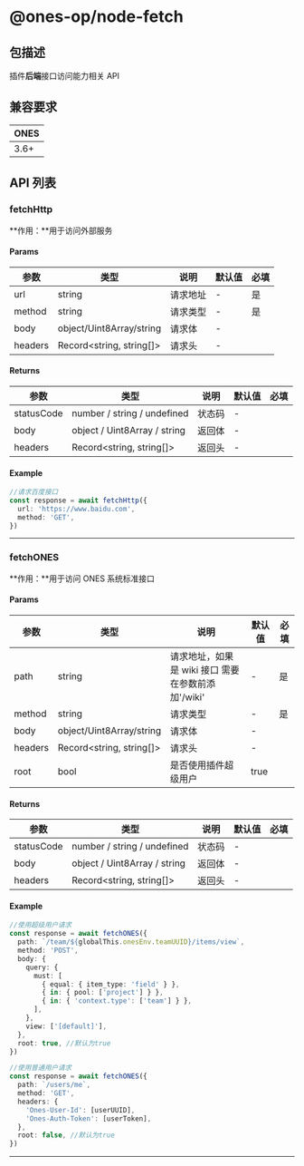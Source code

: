 # @ones-op/node-fetch

## 包描述

插件**后端**接口访问能力相关 API

## 兼容要求

| ONES |
| ---- |
| 3.6+ |

## API 列表

### fetchHttp

**作用：**用于访问外部服务

#### Params

| **参数** | **类型**                 | **说明** | **默认值** | **必填** |
| -------- | ------------------------ | -------- | ---------- | -------- |
| url      | string                   | 请求地址 | -          | 是       |
| method   | string                   | 请求类型 | -          | 是       |
| body     | object/Uint8Array/string | 请求体   | -          |          |
| headers  | Record<string, string[]> | 请求头   | -          |          |

#### Returns

| **参数**   | **类型**                     | **说明** | **默认值** | **必填** |
| ---------- | ---------------------------- | -------- | ---------- | -------- |
| statusCode | number / string / undefined  | 状态码   | -          |          |
| body       | object / Uint8Array / string | 返回体   | -          |          |
| headers    | Record<string, string[]>     | 返回头   | -          |          |

#### Example

```typescript
//请求百度接口
const response = await fetchHttp({
  url: 'https://www.baidu.com',
  method: 'GET',
})
```

---

### fetchONES

**作用：**用于访问 ONES 系统标准接口

#### Params

| **参数** | **类型**                 | **说明**                                           | **默认值** | **必填** |
| -------- | ------------------------ | -------------------------------------------------- | ---------- | -------- |
| path     | string                   | 请求地址，如果是 wiki 接口 需要在参数前添加'/wiki' | -          | 是       |
| method   | string                   | 请求类型                                           | -          | 是       |
| body     | object/Uint8Array/string | 请求体                                             | -          |          |
| headers  | Record<string, string[]> | 请求头                                             | -          |          |
| root     | bool                     | 是否使用插件超级用户                               | true       |          |

#### Returns

| **参数**   | **类型**                     | **说明** | **默认值** | **必填** |
| ---------- | ---------------------------- | -------- | ---------- | -------- |
| statusCode | number / string / undefined  | 状态码   | -          |          |
| body       | object / Uint8Array / string | 返回体   | -          |          |
| headers    | Record<string, string[]>     | 返回头   | -          |          |

#### Example

```typescript
//使用超级用户请求
const response = await fetchONES({
  path: `/team/${globalThis.onesEnv.teamUUID}/items/view`,
  method: 'POST',
  body: {
    query: {
      must: [
        { equal: { item_type: 'field' } },
        { in: { pool: ['project'] } },
        { in: { 'context.type': ['team'] } },
      ],
    },
    view: ['[default]'],
  },
  root: true, //默认为true
})

//使用普通用户请求
const response = await fetchONES({
  path: `/users/me`,
  method: 'GET',
  headers: {
    'Ones-User-Id': [userUUID],
    'Ones-Auth-Token': [userToken],
  },
  root: false, //默认为true
})
```

---
